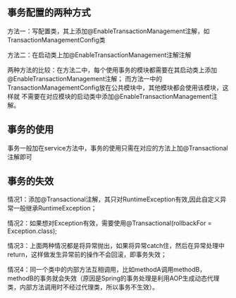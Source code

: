 ## 事务配置的两种方式

方法一：写配置类，其上添加@EnableTransactionManagement注解，如TransactionManagementConfig类

方法二：在启动类上加@EnableTransactionManagement注解注解

两种方法的比较：在方法二中，每个使用事务的模块都需要在其启动类上添加@EnableTransactionManagement注解； 而方法一中的TransactionManagementConfig放在公共模块中，其他模块都会使用该模块，这样就
不需要在对应模块的启动类中添加@EnableTransactionManagement注解。

## 事务的使用

事务一般加在service方法中，事务的使用只需在对应的方法上加@Transactional注解即可

## 事务的失效

情况1：添加@Transactional注解，其只对RuntimeException有效,因此自定义异常一般继承RuntimeException；

情况2：如果想对Exception有效，需要使用@Transactional(rollbackFor = Exception.class);

情况3：上面两种情况都是将异常抛出，如果将异常catch住，然后在异常处理中return，这样做发生异常前的操作不会回滚，即事务失效；

情况4：同一个类中的内部方法互相调用，比如methodA调用methodB，methodB的事务就会失效（原因是Spring的事务处理是利用AOP生成动态代理类，内部方法调用时不经过代理类，所以事务不生效）。




